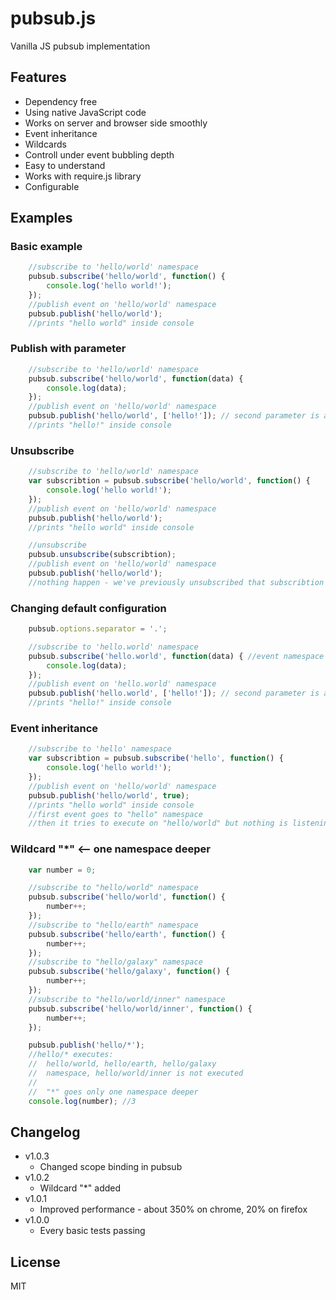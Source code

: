 pubsub.js
=========

Vanilla JS pubsub implementation

## Features

* Dependency free
* Using native JavaScript code
* Works on server and browser side smoothly
* Event inheritance
* Wildcards
* Controll under event bubbling depth
* Easy to understand
* Works with require.js library
* Configurable

## Examples

### Basic example

```javascript
	//subscribe to 'hello/world' namespace
	pubsub.subscribe('hello/world', function() {
		console.log('hello world!');
	});
	//publish event on 'hello/world' namespace
	pubsub.publish('hello/world');
	//prints "hello world" inside console
```

### Publish with parameter

```javascript
	//subscribe to 'hello/world' namespace
	pubsub.subscribe('hello/world', function(data) {
		console.log(data);
	});
	//publish event on 'hello/world' namespace
	pubsub.publish('hello/world', ['hello!']); // second parameter is an array of arguments
	//prints "hello!" inside console
```

### Unsubscribe

```javascript
	//subscribe to 'hello/world' namespace
	var subscribtion = pubsub.subscribe('hello/world', function() {
		console.log('hello world!');
	});
	//publish event on 'hello/world' namespace
	pubsub.publish('hello/world');
	//prints "hello world" inside console

	//unsubscribe
	pubsub.unsubscribe(subscribtion);
	//publish event on 'hello/world' namespace
	pubsub.publish('hello/world');
	//nothing happen - we've previously unsubscribed that subscribtion
```

### Changing default configuration

```javascript
	pubsub.options.separator = '.';

	//subscribe to 'hello.world' namespace
	pubsub.subscribe('hello.world', function(data) { //event namespace separated by dots
		console.log(data);
	});
	//publish event on 'hello.world' namespace
	pubsub.publish('hello.world', ['hello!']); // second parameter is an array of arguments
	//prints "hello!" inside console
```

### Event inheritance

```javascript
	//subscribe to 'hello' namespace
	var subscribtion = pubsub.subscribe('hello', function() {
		console.log('hello world!');
	});
	//publish event on 'hello/world' namespace
	pubsub.publish('hello/world', true);
	//prints "hello world" inside console
	//first event goes to "hello" namespace
	//then it tries to execute on "hello/world" but nothing is listening on it
```

### Wildcard "*" <-- one namespace deeper

```javascript
	var number = 0;

	//subscribe to "hello/world" namespace
	pubsub.subscribe('hello/world', function() {
		number++;
	});
	//subscribe to "hello/earth" namespace
	pubsub.subscribe('hello/earth', function() {
		number++;
	});
	//subscribe to "hello/galaxy" namespace
	pubsub.subscribe('hello/galaxy', function() {
		number++;
	});
	//subscribe to "hello/world/inner" namespace
	pubsub.subscribe('hello/world/inner', function() {
		number++;
	});

	pubsub.publish('hello/*');
	//hello/* executes:
	//	hello/world, hello/earth, hello/galaxy
	//	namespace, hello/world/inner is not executed
	//	
	//	"*" goes only one namespace deeper
	console.log(number); //3
```

## Changelog
* v1.0.3
	* Changed scope binding in pubsub
* v1.0.2
	* Wildcard "*" added
* v1.0.1
	* Improved performance - about 350% on chrome, 20% on firefox
* v1.0.0
	* Every basic tests passing
	
## License

MIT
